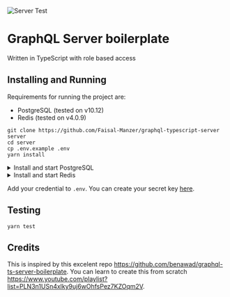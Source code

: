 ![Server Test](https://github.com/Faisal-Manzer/graphql-typescript-server/workflows/Test/badge.svg)
# GraphQL Server boilerplate
Written in TypeScript with role based access

## Installing and Running
Requirements for running the project are:
- PostgreSQL (tested on v10.12)
- Redis (tested on v4.0.9)

```
git clone https://github.com/Faisal-Manzer/graphql-typescript-server server
cd server
cp .env.example .env
yarn install
```

<details><summary>Install and start PostgreSQL</summary>
<p>

Installing on --- On Linux
```shell
sudo apt install postgresql postgresql-contrib -y

```

Installing on --- On MacOS
```shell
brew install postgresql
```

Configure PostgreSQL
```shell
sudo -u postgres psql
CREATE DATABASE "server";
CREATE DATABASE "test-server";
CREATE USER username WITH ENCRYPTED PASSWORD 'password';
GRANT ALL PRIVILEGES ON DATABASE "server" TO username;
GRANT ALL PRIVILEGES ON DATABASE "test-server" TO username;
\c server;
CREATE EXTENSION IF NOT EXISTS "uuid-ossp";
\c "test-server";
CREATE EXTENSION IF NOT EXISTS "uuid-ossp";
\q
```

</p>
</details>


<details><summary>Install and start Redis</summary>
<p>

Installing on --- On Linux
```shell
sudo apt install redis -y

```

Installing on --- On MacOS
```shell
brew install redis
```
</p>
</details>

Add your credential to `.env`. You can create your secret key [here](https://djecrety.ir/).

## Testing
```shell
yarn test
```

## Credits
This is inspired by this excelent repo https://github.com/benawad/graphql-ts-server-boilerplate. 
You can learn to create this from scratch https://www.youtube.com/playlist?list=PLN3n1USn4xlky9uj6wOhfsPez7KZOqm2V.
